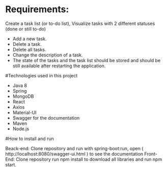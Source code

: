 # Requirements:
Create a task list (or to-do list),
 Visualize tasks with 2 different statuses (done or still to-do)
- Add a new task.
- Delete a task.
- Delete all tasks.
- Change the description of a task.
- The state of the tasks and the task list should be stored and should be still available after restarting the application.

#Technologies used in this project
- Java 8
- Spring
- MongoDB
- React
- Axios
- Material-UI
- Swagger for the documentation
- Maven
- Node.js

#How to install and run 

Beack-end: Clone repository and run with spring-boot:run, open ( http://localhost:8080/swagger-ui.html ) to see the documentation
Front-End: Clone repository run npm install to download all libraries and run npm start.
